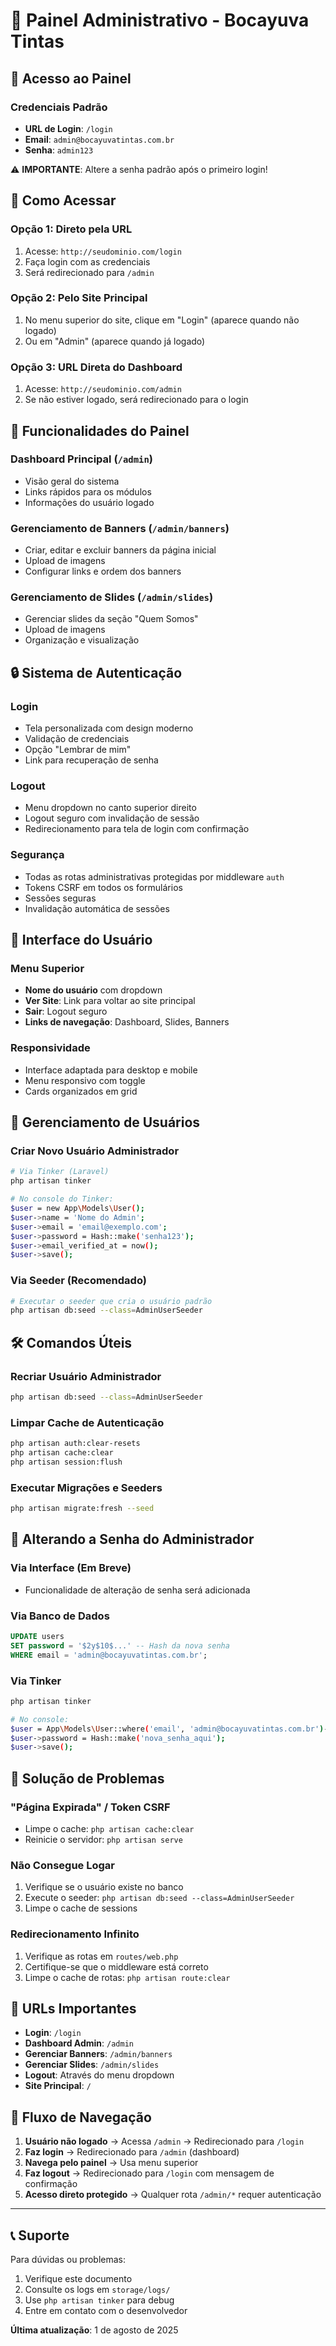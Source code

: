 # 🔐 Painel Administrativo - Bocayuva Tintas

## 🚀 Acesso ao Painel

### Credenciais Padrão
- **URL de Login**: `/login`
- **Email**: `admin@bocayuvatintas.com.br`
- **Senha**: `admin123`

⚠️ **IMPORTANTE**: Altere a senha padrão após o primeiro login!

## 🎯 Como Acessar

### Opção 1: Direto pela URL
1. Acesse: `http://seudominio.com/login`
2. Faça login com as credenciais
3. Será redirecionado para `/admin`

### Opção 2: Pelo Site Principal
1. No menu superior do site, clique em "Login" (aparece quando não logado)
2. Ou em "Admin" (aparece quando já logado)

### Opção 3: URL Direta do Dashboard
1. Acesse: `http://seudominio.com/admin`
2. Se não estiver logado, será redirecionado para o login

## 🔧 Funcionalidades do Painel

### Dashboard Principal (`/admin`)
- Visão geral do sistema
- Links rápidos para os módulos
- Informações do usuário logado

### Gerenciamento de Banners (`/admin/banners`)
- Criar, editar e excluir banners da página inicial
- Upload de imagens
- Configurar links e ordem dos banners

### Gerenciamento de Slides (`/admin/slides`)
- Gerenciar slides da seção "Quem Somos"
- Upload de imagens
- Organização e visualização

## 🔒 Sistema de Autenticação

### Login
- Tela personalizada com design moderno
- Validação de credenciais
- Opção "Lembrar de mim"
- Link para recuperação de senha

### Logout
- Menu dropdown no canto superior direito
- Logout seguro com invalidação de sessão
- Redirecionamento para tela de login com confirmação

### Segurança
- Todas as rotas administrativas protegidas por middleware `auth`
- Tokens CSRF em todos os formulários
- Sessões seguras
- Invalidação automática de sessões

## 🎨 Interface do Usuário

### Menu Superior
- **Nome do usuário** com dropdown
- **Ver Site**: Link para voltar ao site principal
- **Sair**: Logout seguro
- **Links de navegação**: Dashboard, Slides, Banners

### Responsividade
- Interface adaptada para desktop e mobile
- Menu responsivo com toggle
- Cards organizados em grid

## 👤 Gerenciamento de Usuários

### Criar Novo Usuário Administrador
```bash
# Via Tinker (Laravel)
php artisan tinker

# No console do Tinker:
$user = new App\Models\User();
$user->name = 'Nome do Admin';
$user->email = 'email@exemplo.com';
$user->password = Hash::make('senha123');
$user->email_verified_at = now();
$user->save();
```

### Via Seeder (Recomendado)
```bash
# Executar o seeder que cria o usuário padrão
php artisan db:seed --class=AdminUserSeeder
```

## 🛠️ Comandos Úteis

### Recriar Usuário Administrador
```bash
php artisan db:seed --class=AdminUserSeeder
```

### Limpar Cache de Autenticação
```bash
php artisan auth:clear-resets
php artisan cache:clear
php artisan session:flush
```

### Executar Migrações e Seeders
```bash
php artisan migrate:fresh --seed
```

## 🔐 Alterando a Senha do Administrador

### Via Interface (Em Breve)
- Funcionalidade de alteração de senha será adicionada

### Via Banco de Dados
```sql
UPDATE users 
SET password = '$2y$10$...' -- Hash da nova senha
WHERE email = 'admin@bocayuvatintas.com.br';
```

### Via Tinker
```bash
php artisan tinker

# No console:
$user = App\Models\User::where('email', 'admin@bocayuvatintas.com.br')->first();
$user->password = Hash::make('nova_senha_aqui');
$user->save();
```

## 🚨 Solução de Problemas

### "Página Expirada" / Token CSRF
- Limpe o cache: `php artisan cache:clear`
- Reinicie o servidor: `php artisan serve`

### Não Consegue Logar
1. Verifique se o usuário existe no banco
2. Execute o seeder: `php artisan db:seed --class=AdminUserSeeder`
3. Limpe o cache de sessions

### Redirecionamento Infinito
1. Verifique as rotas em `routes/web.php`
2. Certifique-se que o middleware está correto
3. Limpe o cache de rotas: `php artisan route:clear`

## 📱 URLs Importantes

- **Login**: `/login`
- **Dashboard Admin**: `/admin`
- **Gerenciar Banners**: `/admin/banners`
- **Gerenciar Slides**: `/admin/slides`
- **Logout**: Através do menu dropdown
- **Site Principal**: `/`

## 🔄 Fluxo de Navegação

1. **Usuário não logado** → Acessa `/admin` → Redirecionado para `/login`
2. **Faz login** → Redirecionado para `/admin` (dashboard)
3. **Navega pelo painel** → Usa menu superior
4. **Faz logout** → Redirecionado para `/login` com mensagem de confirmação
5. **Acesso direto protegido** → Qualquer rota `/admin/*` requer autenticação

---

## 📞 Suporte

Para dúvidas ou problemas:
1. Verifique este documento
2. Consulte os logs em `storage/logs/`
3. Use `php artisan tinker` para debug
4. Entre em contato com o desenvolvedor

**Última atualização**: 1 de agosto de 2025
